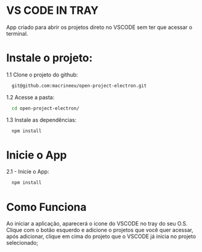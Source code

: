 
# VS CODE IN TRAY

App criado para abrir os projetos direto no VSCODE sem ter que acessar o terminal.

# Instale o projeto:

 1.1 Clone o projeto do github:

```bash
  git@github.com:macrineeu/open-project-electron.git
```

 1.2 Acesse a pasta:
 
```bash
  cd open-project-electron/
```

 1.3 Instale as dependências:
 
```bash
  npm install
```


# Inicie o App

2.1 - Inicie o App:
```bash
  npm install
```

# Como Funciona

Ao iniciar a aplicação, aparecerá o icone do VSCODE no tray do seu O.S.
Clique com o botão esquerdo e adicione o projetos que você quer acessar, após adicionar, clique em cima do projeto que o VSCODE já inicia no projeto selecionado;